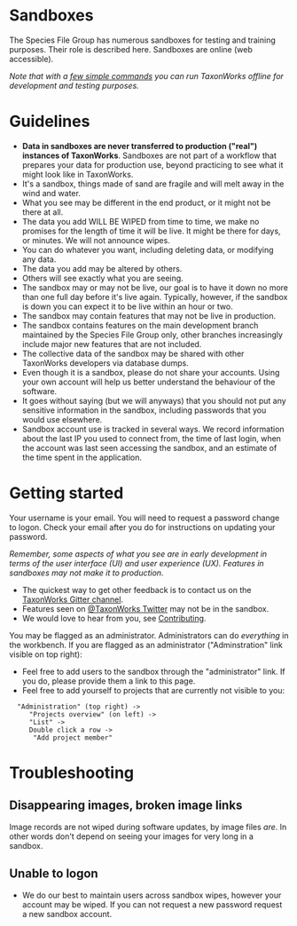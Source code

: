 # Sandboxes
The Species File Group has numerous sandboxes for testing and training purposes.  Their role is described here.  Sandboxes are online (web accessible).  

_Note that with a [few simple commands](https://github.com/SpeciesFileGroup/install_taxonworks/blob/master/development/docker/README.md) you can run TaxonWorks offline for development and testing purposes._

# Guidelines 
* **Data in sandboxes are never transferred to production ("real") instances of TaxonWorks**.  Sandboxes are not part of a workflow that prepares your data for production use, beyond practicing to see what it might look like in TaxonWorks.
* It's a sandbox, things made of sand are fragile and will melt away in the wind and water.
* What you see may be different in the end product, or it might not be there at all.
* The data you add WILL BE WIPED from time to time, we make no promises for the length of time it will be live. It might be there for days, or minutes. We will not announce wipes.
* You can do whatever you want, including deleting data, or modifying any data.
* The data you add may be altered by others.
* Others will see exactly what you are seeing.
* The sandbox may or may not be live, our goal is to have it down no more than one full day before it's live again. Typically, however, if the sandbox is down you can expect it to be live within an hour or two.
* The sandbox may contain features that may not be live in production.
* The sandbox contains features on the main development branch maintained by the Species File Group only, other branches increasingly include major new features that are not included.
* The collective data of the sandbox may be shared with other TaxonWorks developers via database dumps.
* Even though it is a sandbox, please do not share your accounts. Using your own account will help us better understand the behaviour of the software.
* It goes without saying (but we will anyways) that you should not put any sensitive information in the sandbox, including passwords that you would use elsewhere.
* Sandbox account use is tracked in several ways. We record information about the last IP you used to connect from, the time of last login, when the account was last seen accessing the sandbox, and an estimate of the time spent in the application.

# Getting started
Your username is your email.  You will need to request a password change to logon.  Check your email after you do for instructions on updating your password.

_Remember, some aspects of what you see are in early development in terms of the user interface (UI) and user experience (UX).  Features in sandboxes may not make it to production._

* The quickest way to get other feedback is to contact us on the [TaxonWorks Gitter channel](https://gitter.im/SpeciesFileGroup/taxonworks).
* Features seen on [@TaxonWorks Twitter](https://twitter.com/TaxonWorks) may not be in the sandbox.
* We would love to hear from you, see [Contributing](https://github.com/SpeciesFileGroup/taxonworks_doc/blob/master/CONTRIBUTING.md).

You may be flagged as an administrator.  Administrators can do *everything* in the workbench.   If you are flagged as an administrator ("Adminstration" link visible on top right):
* Feel free to add users to the sandbox through the "administrator" link.  If you do, please provide them a link to this page.
* Feel free to add yourself to projects that are currently not visible to you:
```
  "Administration" (top right) -> 
     "Projects overview" (on left) -> 
     "List" -> 
     Double click a row -> 
      "Add project member" 
```

# Troubleshooting
## Disappearing images, broken image links
Image records are not wiped during software updates, by image files *are*.  In other words don't depend on seeing your images for very long in a sandbox.
## Unable to logon
* We do our best to maintain users across sandbox wipes, however your account may be wiped. If you can not request a new password request a new sandbox account.
